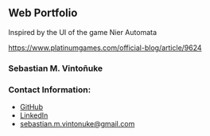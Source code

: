 ## Web Portfolio

Inspired by the UI of the game Nier Automata

https://www.platinumgames.com/official-blog/article/9624

### Sebastian M. Vintoñuke
### Contact Information:

- [GitHub](https://github.com/SebastianVintonuke)
- [LinkedIn](https://www.linkedin.com/in/sebastian-vintoñuke-7ab06a161/)
- sebastian.m.vintonuke@gmail.com
